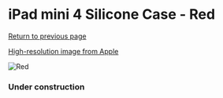 # iPad mini 4 Silicone Case - Red

[Return to previous page](/ipad_mini4)

[High-resolution image from Apple](https://store.storeimages.cdn-apple.com/8756/as-images.apple.com/is/MKLN2?wid=4500&hei=4500&fmt=png)

<div style="width: 384px"><img src="/everypreview/MKLN2.png" alt="Red"></div>

### Under construction
